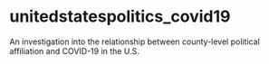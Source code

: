 # unitedstatespolitics_covid19
An investigation into the relationship between county-level political affiliation and COVID-19 in the U.S.
